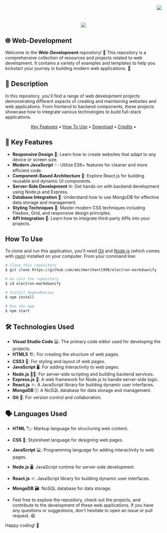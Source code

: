 <!-- Visitors show banner -->
<img align="right" src="https://visitor-badge.laobi.icu/badge?page_id=TayabGhafor.Web-Development" />
<br/>
<!-- Welcome Section -->
<h1 align="center">
    <img src="https://readme-typing-svg.herokuapp.com/?font=Righteous&size=35&center=true&vCenter=true&width=500&height=70&duration=4000&lines=Hi+There!+👋;+I'm+Malik+Tayab!;" />
</h1>

## 🌐 Web-Development

Welcome to the **Web-Development** repository! 🎉 This repository is a comprehensive collection of resources and projects related to web development. It contains a variety of examples and templates to help you kickstart your journey in building modern web applications. 🚀

## 📜 Description

In this repository, you'll find a range of web development projects demonstrating different aspects of creating and maintaining websites and web applications. From frontend to backend components, these projects showcase how to integrate various technologies to build full-stack applications.

<p align="center">
  <a href="#key-features">Key Features</a> •
  <a href="#how-to-use">How To Use</a> •
  <a href="#download">Download</a> •
  <a href="#credits">Credits</a> •
</p>

## 🔑 Key Features

- **Responsive Design** 📱: Learn how to create websites that adapt to any device or screen size.
- **Modern JavaScript** ✨: Utilize ES6+ features for cleaner and more efficient code.
- **Component-Based Architecture** 🧩: Explore React.js for building reusable and dynamic UI components.
- **Server-Side Development** 🌐: Get hands-on with backend development using Node.js and Express.
- **Database Integration** 💾: Understand how to use MongoDB for effective data storage and management.
- **Styling Techniques** 🎨: Master modern CSS techniques including Flexbox, Grid, and responsive design principles.
- **API Integration** 🔗: Learn how to integrate third-party APIs into your projects.

## How To Use

To clone and run this application, you'll need [Git](https://git-scm.com) and [Node.js](https://nodejs.org/en/download/) (which comes with [npm](http://npmjs.com)) installed on your computer. From your command line:

```bash
# Clone this repository
$ git clone https://github.com/amitmerchant1990/electron-markdownify

# Go into the repository
$ cd electron-markdownify

# Install dependencies
$ npm install

# Run the app
$ npm start
```

## 🛠️ Technologies Used

- **Visual Studio Code** 💻: The primary code editor used for developing the projects.
- **HTML5** 🏗️: For creating the structure of web pages.
- **CSS3** 🎨: For styling and layout of web pages.
- **JavaScript** 🖥️: For adding interactivity to web pages.
- **Node.js** 🕵️‍♂️: For server-side scripting and building backend services.
- **Express.js** 🚀: A web framework for Node.js to handle server-side logic.
- **React.js** ⚛️: A JavaScript library for building dynamic user interfaces.
- **MongoDB** 🗄️: A NoSQL database for data storage and management.
- **Git** 🧩: For version control and collaboration.

## 🗣️ Languages Used

- **HTML** 🏷️: Markup language for structuring web content.
- **CSS** 🎨: Stylesheet language for designing web pages.
- **JavaScript** 💻: Programming language for adding interactivity to web pages.
- **Node.js** 🖥️: JavaScript runtime for server-side development.
- **React.js** ⚛️: JavaScript library for building dynamic user interfaces.
- **MongoDB** 🗃️: NoSQL database for data storage.

- Feel free to explore the repository, check out the projects, and contribute to the development of these web applications. If you have any questions or suggestions, don't hesitate to open an issue or pull request. 😄

Happy coding! 🎉
